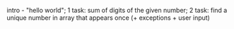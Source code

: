 intro - "hello world";
1 task: sum of digits of the given number;
2 task: find a unique number in array that appears once
(+ exceptions + user input)
